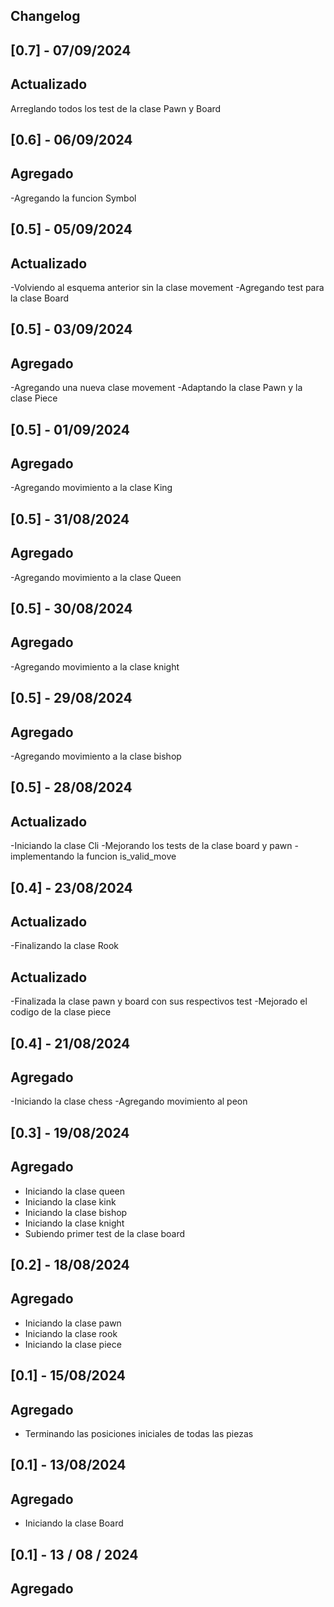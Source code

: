 ## Changelog
## [0.7] - 07/09/2024

## Actualizado

Arreglando todos los test de la clase Pawn y Board

## [0.6] - 06/09/2024

## Agregado

-Agregando la funcion Symbol

## [0.5] - 05/09/2024

## Actualizado

-Volviendo al esquema anterior sin la clase movement
-Agregando test para la clase Board

## [0.5] - 03/09/2024

## Agregado

-Agregando una nueva clase movement
-Adaptando la clase Pawn y la clase Piece

## [0.5] - 01/09/2024

## Agregado

-Agregando movimiento a la clase King

## [0.5] - 31/08/2024

## Agregado

-Agregando movimiento a la clase Queen

## [0.5] - 30/08/2024

## Agregado

-Agregando movimiento a la clase knight

## [0.5] - 29/08/2024

## Agregado

-Agregando movimiento a la clase bishop

## [0.5] - 28/08/2024

## Actualizado

-Iniciando la clase Cli
-Mejorando los tests de la clase board y pawn
-implementando la funcion is_valid_move

## [0.4] - 23/08/2024

## Actualizado

-Finalizando la clase Rook

## Actualizado

-Finalizada la clase pawn y board con sus respectivos test
-Mejorado el codigo de la clase piece

## [0.4] - 21/08/2024

## Agregado

-Iniciando la clase chess
-Agregando movimiento al peon

## [0.3] - 19/08/2024

## Agregado

- Iniciando la clase queen
- Iniciando la clase kink
- Iniciando la clase bishop
- Iniciando la clase knight
- Subiendo primer test de la clase board

## [0.2] - 18/08/2024

## Agregado

- Iniciando la clase pawn
- Iniciando la clase rook
- Iniciando la clase piece 

## [0.1] - 15/08/2024

## Agregado

- Terminando las posiciones iniciales de todas las piezas

## [0.1] - 13/08/2024

## Agregado

- Iniciando la clase Board

## [0.1] - 13 / 08 / 2024

## Agregado

